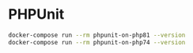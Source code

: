 # PHPUnit

```bash
docker-compose run --rm phpunit-on-php81 --version
docker-compose run --rm phpunit-on-php74 --version
```
